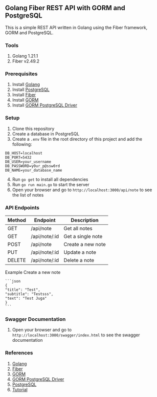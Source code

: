 ## Golang Fiber REST API with GORM and PostgreSQL

This is a simple REST API written in Golang using the Fiber framework, GORM and PostgreSQL.

### Tools

1. Golang 1.21.1
2. Fiber v2.49.2

### Prerequisites

1. Install [Golang](https://golang.org/doc/install)
2. Install [PostgreSQL](https://www.postgresql.org/download/)
3. Install [Fiber](https://gofiber.io/)
4. Install [GORM](https://gorm.io/docs/#installation)
5. Install [GORM PostgreSQL Driver](https://gorm.io/docs/connecting_to_the_database.html#PostgreSQL)

### Setup

1. Clone this repository
2. Create a database in PostgreSQL
3. Create a `.env` file in the root directory of this project and add the following:

```
DB_HOST=localhost
DB_PORT=5432
DB_USER=your_username
DB_PASSWORD=y0ur_p@ssw0rd
DB_NAME=your_database_name
```

4. Run `go get` to install all dependencies
5. Run `go run main.go` to start the server
6. Open your browser and go to `http://localhost:3000/api/note` to see the list of notes

### API Endpoints

| Method | Endpoint      | Description       |
| ------ | ------------- | ----------------- |
| GET    | /api/note     | Get all notes     |
| GET    | /api/note/:id | Get a single note |
| POST   | /api/note     | Create a new note |
| PUT    | /api/note/:id | Update a note     |
| DELETE | /api/note/:id | Delete a note     |

Example Create a new note

    ```json
    {
    "title": "Test",
    "subtitle": "Testsss",
    "text": "Test Juga"
    }
    ```

### Swagger Documentation

1. Open your browser and go to `http://localhost:3000/swagger/index.html` to see the swagger documentation

### References

1. [Golang](https://golang.org/)
2. [Fiber](https://gofiber.io/)
3. [GORM](https://gorm.io/)
4. [GORM PostgreSQL Driver](https://gorm.io/docs/connecting_to_the_database.html#PostgreSQL)
5. [PostgreSQL](https://www.postgresql.org/)
6. [Tutorial](https://dev.to/percoguru/getting-started-with-apis-in-golang-feat-fiber-and-gorm-2n34)
